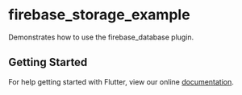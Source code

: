 # firebase_storage_example

Demonstrates how to use the firebase_database plugin.

## Getting Started

For help getting started with Flutter, view our online
[documentation](http://flutter.io/).
